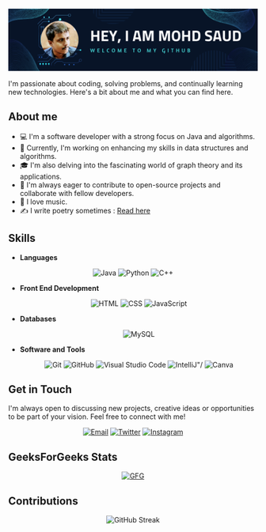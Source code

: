 ![Profile Banner](https://github.com/azmisaud/azmisaud/blob/main/Hey%2C%20I%20am%20Mohd%20Saud.png)


I'm passionate about coding, solving problems, and continually learning new technologies. Here's a bit about me and what you can find here.

## About me

- 💻 I'm a software developer with a strong focus on Java and algorithms.
- 🌱 Currently, I'm working on enhancing my skills in data structures and algorithms.
- 🎓 I'm also delving into the fascinating world of graph theory and its applications.
- 🚀 I'm always eager to contribute to open-source projects and collaborate with fellow developers.
- 🎵 I love music.
- ✍️ I write poetry sometimes : [Read here](https://poetistic.com/writers/realazmisaud)

## Skills

- **Languages**
<p align="center">
  <img src="https://img.shields.io/badge/Java-%23ED8B00.svg?style=for-the-badge&logo=java&logoColor=white" alt="Java"/>
  <img src="https://img.shields.io/badge/Python-3776AB.svg?style=for-the-badge&logo=python&logoColor=white" alt="Python"/>
  <img src="https://img.shields.io/badge/C++-00599C.svg?style=for-the-badge&logo=c%2B%2B&logoColor=white" alt="C++"/>
</p>

- **Front End Development**
  <p align="center">
    <img src="https://img.shields.io/badge/HTML5-E34F26.svg?style=for-the-badge&logo=html5&logoColor=white" alt="HTML"/>
    <img src="https://img.shields.io/badge/CSS3-1572B6.svg?style=for-the-badge&logo=css3&logoColor=white" alt="CSS"/>
    <img src="https://img.shields.io/badge/JavaScript-F7DF1E.svg?style=for-the-badge&logo=javascript&logoColor=black" alt="JavaScript"/>
      </p>

- **Databases**
  <p align="center">
    <img src="https://img.shields.io/badge/MySQL-4479A1.svg?style=for-the-badge&logo=mysql&logoColor=white" alt="MySQL"/>
  </p>

- **Software and Tools**
  <p align="center">
  <img src="https://img.shields.io/badge/Git-F05032.svg?style=for-the-badge&logo=git&logoColor=white" alt="Git"/>
    <img src="https://img.shields.io/badge/GitHub-181717.svg?style=for-the-badge&logo=github&logoColor=white" alt="GitHub"/>
    <img src="https://img.shields.io/badge/Visual%20Studio%20Code-007ACC.svg?style=for-the-badge&logo=visual-studio-code&logoColor=white" alt="Visual Studio Code"/>
    <img src="https://img.shields.io/badge/IntelliJ-000000.svg?style=for-the-badge&logo=intellij-idea&logoColor=white" alt=IntelliJ"/>
    <img src="https://img.shields.io/badge/Canva-00C4CC.svg?style=for-the-badge&logo=canva&logoColor=white" alt="Canva"/>
  </p>

## Get in Touch
I'm always open to discussing new projects, creative ideas or opportunities to be part of your vision. Feel free to connect with me!

<p align="center">
  <a href="mailto:mohammadsaud67@gmail.com"><img src="https://img.icons8.com/color/48/000000/gmail--v1.png" alt="Email"/></a>
  <a href="https://twitter.com/realazmisaud"><img src="https://img.icons8.com/color/48/000000/twitter--v1.png" alt="Twitter"/></a>
    <a href="https://instagram.com/realazmisaud"><img src="https://img.icons8.com/color/48/000000/instagram-new.png" alt="Instagram"/>
    </a></p>

## GeeksForGeeks Stats
<p align="center">
  <a href="https://www.geeksforgeeks.org/user/realazmisaud/"><img src="https://geeks-for-geeks-stats-api.vercel.app/?userName=realazmisaud" alt="GFG"/></a>
</p>

## Contributions

<p align="center">
  <img src="https://github-readme-streak-stats.herokuapp.com/?user=azmisaud&theme=radical" alt="GitHub Streak" />
</p>
<!--
**azmisaud/azmisaud** is a ✨ _special_ ✨ repository because its `README.md` (this file) appears on your GitHub profile.

Here are some ideas to get you started:

- 🔭 I’m currently working on ...
- 🌱 I’m currently learning ...
- 👯 I’m looking to collaborate on ...
- 🤔 I’m looking for help with ...
- 💬 Ask me about ...
- 📫 How to reach me: ...
- 😄 Pronouns: ...
- ⚡ Fun fact: ...
-->

